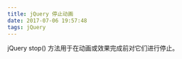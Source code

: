 ```yaml
---
title: jQuery 停止动画
date: 2017-07-06 19:57:48
tags: jQuery
---
```

jQuery stop() 方法用于在动画或效果完成前对它们进行停止。
<!-- more -->